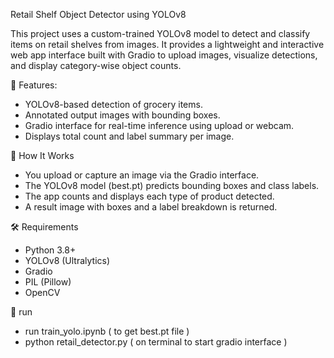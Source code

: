 Retail Shelf Object Detector using YOLOv8

This project uses a custom-trained YOLOv8 model to detect and classify items on retail shelves from images. It provides a lightweight and interactive web app interface built with Gradio to upload images, visualize detections, and display category-wise object counts.

🚀 Features:
- YOLOv8-based detection of grocery items.
- Annotated output images with bounding boxes.
- Gradio interface for real-time inference using upload or webcam.
- Displays total count and label summary per image.
  
🧠 How It Works
- You upload or capture an image via the Gradio interface.
- The YOLOv8 model (best.pt) predicts bounding boxes and class labels.
- The app counts and displays each type of product detected.
- A result image with boxes and a label breakdown is returned.
  
🛠️ Requirements
- Python 3.8+
- YOLOv8 (Ultralytics)
- Gradio
- PIL (Pillow)
- OpenCV
  
📂 run
- run train_yolo.ipynb ( to get best.pt file )
- python retail_detector.py ( on terminal to start gradio interface )
